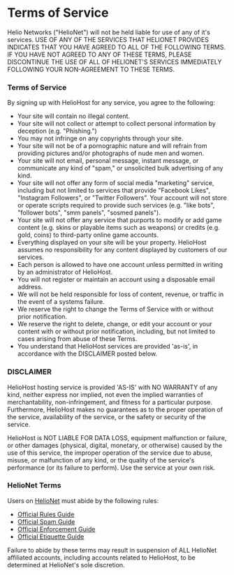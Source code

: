 # Terms of Service

Helio Networks \("HelioNet"\) will not be held liable for use of any of it's services. USE OF ANY OF THE SERVICES THAT HELIONET PROVIDES INDICATES THAT YOU HAVE AGREED TO ALL OF THE FOLLOWING TERMS. IF YOU HAVE NOT AGREED TO ANY OF THESE TERMS, PLEASE DISCONTINUE THE USE OF ALL OF HELIONET'S SERVICES IMMEDIATELY FOLLOWING YOUR NON-AGREEMENT TO THESE TERMS.

### Terms of Service

By signing up with HelioHost for any service, you agree to the following:

* Your site will contain no illegal content.
* Your site will not collect or attempt to collect personal information by deception \(e.g. "Phishing."\)
* You may not infringe on any copyrights through your site.
* Your site will not be of a pornographic nature and will refrain from providing pictures and/or photographs of nude men and women.
* Your site will not email, personal message, instant message, or communicate any kind of "spam," or unsolicited bulk advertising of any kind.
* Your site will not offer any form of social media "marketing" service, including but not limited to services that provide "Facebook Likes", "Instagram Followers", or "Twitter Followers". Your account will not store or operate scripts required to provide such services \(e.g. "like bots", "follower bots", "smm panels", "sosmed panels"\).
* Your site will not offer any service that purports to modify or add game content \(e.g. skins or playable items such as weapons\) or credits \(e.g. gold, coins\) to third-party online game accounts.
* Everything displayed on your site will be your property. HelioHost assumes no responsibility for any content displayed by customers of our services.
* Each person is allowed to have one account unless permitted in writing by an administrator of HelioHost.
* You will not register or maintain an account using a disposable email address.
* We will not be held responsible for loss of content, revenue, or traffic in the event of a systems failure.
* We reserve the right to change the Terms of Service with or without prior notification.
* We reserve the right to delete, change, or edit your account or your content with or without prior notification, including, but not limited to cases arising from abuse of these Terms.
* You understand that HelioHost services are provided 'as-is', in accordance with the DISCLAIMER posted below.

### DISCLAIMER

HelioHost hosting service is provided 'AS-IS' with NO WARRANTY of any kind, neither express nor implied, not even the implied warranties of merchantability, non-infringement, and fitness for a particular purpose. Furthermore, HelioHost makes no guarantees as to the proper operation of the service, availability of the service, or the safety or security of the service.

HelioHost is NOT LIABLE FOR DATA LOSS, equipment malfunction or failure, or other damages \(physical, digital, monetary, or otherwise\) caused by the use of this service, the improper operation of the service due to abuse, misuse, or malfunction of any kind, or the quality of the service's performance \(or its failure to perform\). Use the service at your own risk.

### HelioNet Terms

Users on [HelioNet](helionet.md) must abide by the following rules:

* [Official Rules Guide](https://www.helionet.org/index/topic/4-the-official-rules-guide/)
* [Official Spam Guide](https://www.helionet.org/index/topic/2-the-official-spam-guide/)
* [Official Enforcement Guide](https://www.helionet.org/index/topic/3-the-official-enforcement-guide/)
* [Official Etiquette Guide](https://www.helionet.org/index/topic/1544-the-official-etiquette-guide/)

Failure to abide by these terms may result in suspension of ALL HelioNet affiliated accounts, including accounts related to HelioHost, to be determined at HelioNet's sole discretion.

